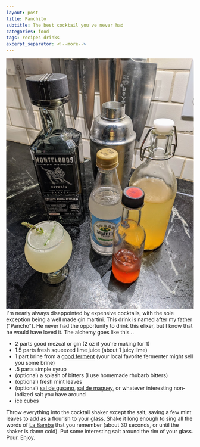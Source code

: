 ```yaml
---
layout: post
title: Panchito
subtitle: The best cocktail you've never had
categories: food
tags: recipes drinks
excerpt_separator: <!--more-->
---
```

![panchito](/assets/images/panchito_montelobos.jpeg)
I'm nearly always disappointed by expensive cocktails, with the sole exception being a well made gin martini.  This drink is named after my father ("Pancho").  He never had the opportunity to drink this elixer, but I know that he would have loved it.  The alchemy goes like this...
<!--more-->
* 2 parts good mezcal or gin (2 oz if you're making for 1)
* 1.5 parts fresh squeezed lime juice (about 1 juicy lime)
* 1 part brine from a [good ferment](http://ozuke.com/the-other-escabeche/) (your local favorite fermenter might sell you some brine)
* .5 parts simple syrup
* (optional) a splash of bitters (I use homemade rhubarb bitters)  
* (optional) fresh mint leaves
* (optional) [sal de gusano](https://hablemosdeinsectos.com/sal-de-gusano/#:~:text=Lo%20que%20se%20conoce%20al%20respecto%20como%20sal,cuenta%20otro%20ingrediente%20como%20el%20chile%20de%20árbol.), [sal de maguey](https://en.wikipedia.org/wiki/Maguey_worm), or whatever interesting non-iodized salt you have around
* ice cubes

Throw everything into the cocktail shaker except the salt, saving a few mint leaves to add as a flourish to your glass.  Shake it long enough to sing all the words of [La Bamba](https://www.youtube.com/watch?v=-bZ_-XuyM5Y) that you remember (about 30 seconds, or until the shaker is damn cold).  Put some interesting salt around the rim of your glass.  Pour.  Enjoy. 